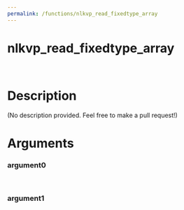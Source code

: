 ```yaml
---
permalink: /functions/nlkvp_read_fixedtype_array
---
```

# nlkvp_read_fixedtype_array  
&nbsp;  
# Description  
(No description provided. Feel free to make a pull request!) 
&nbsp;  
# Arguments
### argument0

&nbsp;    
### argument1

&nbsp;    


